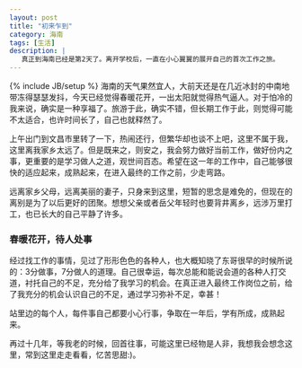 ```yaml
---
layout: post
title: "初来乍到"
category: 海南
tags: [生活]
description: |
   真正到海南已经是第2天了。离开学校后，一直在小心翼翼的展开自己的首次工作之旅。
---
```

{% include JB/setup %}
  海南的天气果然宜人，大前天还是在几近冰封的中南地带冻得瑟瑟发抖，今天已经觉得春暖花开，一出太阳就觉得热气逼人。对于怕冷的我来说，确实是一种享福了。旅游于此，确实不错，但长期工作于此，则觉得可能不太适合，也许时间长了，自己也就释然了。
  
  上午出门到文昌市里转了一下，热闹还行，但繁华却也谈不上吧，这里不属于我，这里离我家乡太远了。但是既来之，则安之，我会努力做好当前工作，做好份内之事，更重要的是学习做人之道，观世间百态。希望在这一年的工作中，自己能够很快的适应起来，成熟起来，在进入最终的工作之前，少走弯路。
  
  远离家乡父母，远离美丽的妻子，只身来到这里，短暂的思念是难免的，但现在的离别是为了以后更好的团聚。想想父亲或者岳父年轻时也要背井离乡，远涉万里打工，也已长大的自己平静了许多。
### 春暖花开，待人处事
  经过找工作的事情，见过了形形色色的各种人，也大概知晓了东哥很早的时候所说的：3分做事，7分做人的道理。自己很幸运，每次总能和能说会道的各种人打交道，衬托自己的不足，充分给了我学习的机会。在真正进入最终工作岗位之前，给了我充分的机会认识自己的不足，通过学习弥补不足，幸甚！
  
  站里边的每个人，每件事自己都要小心行事，争取在一年后，学有所成，成熟起来。
  
  再过十几年，等我老的时候，回首往事，可能这里已经物是人非，我想我会想念这里，常到这里走走看看，忆苦思甜:)。


